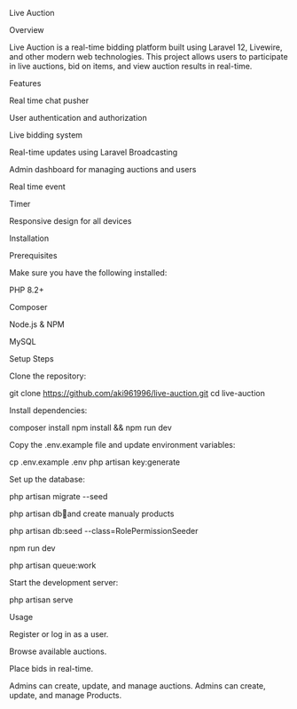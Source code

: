 Live Auction

Overview

Live Auction is a real-time bidding platform built using Laravel 12, Livewire, and other modern web technologies. This project allows users to participate in live auctions, bid on items, and view auction results in real-time.

Features

Real time chat pusher

User authentication and authorization

Live bidding system

Real-time updates using Laravel Broadcasting

Admin dashboard for managing auctions and users

Real time event 

Timer

Responsive design for all devices

Installation

Prerequisites

Make sure you have the following installed:

PHP 8.2+

Composer

Node.js & NPM

MySQL 

Setup Steps

Clone the repository:

git clone https://github.com/aki961996/live-auction.git
cd live-auction

Install dependencies:

composer install
npm install && npm run dev

Copy the .env.example file and update environment variables:

cp .env.example .env
php artisan key:generate

Set up the database:

php artisan migrate --seed

php artisan db🌱and create manualy products

php artisan db:seed --class=RolePermissionSeeder

npm run dev

php artisan queue:work

Start the development server:

php artisan serve

Usage

Register or log in as a user.

Browse available auctions.

Place bids in real-time.

Admins can create, update, and manage auctions.
Admins can create, update, and manage Products.




